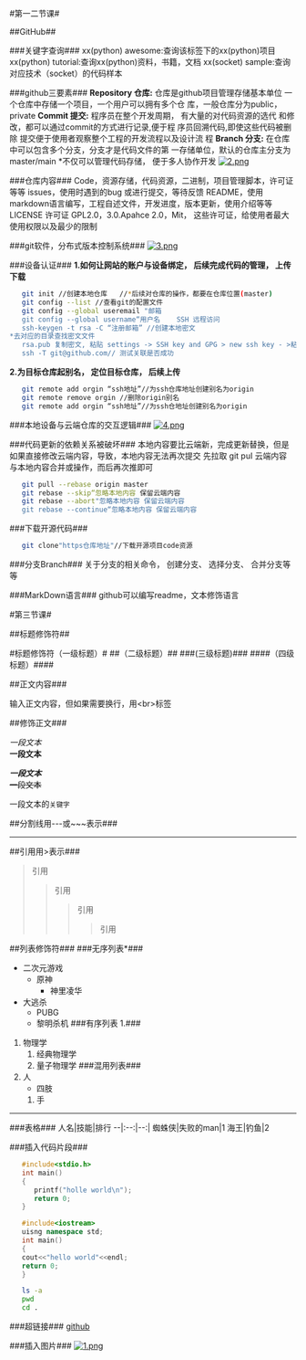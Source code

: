 #第一二节课#

##GitHub##


###关键字查询###
xx(python) awesome:查询该标签下的xx(python)项目
xx(python) tutorial:查询xx(python)资料，书籍，文档
xx(socket) sample:查询对应技术（socket）的代码样本


###github三要素###
**Repository 仓库:**
  仓库是github项目管理存储基本单位
一个仓库中存储一个项目，一个用户可以拥有多个仓
库，一般仓库分为public， private
**Commit 提交:**
  程序员在整个开发周期， 有大量的对代码资源的选代
和修改，都可以通过commit的方式进行记录,便于程
序员回溯代码,即使这些代码被删除
提交便于使用者观察整个工程的开发流程以及设计流
程
**Branch 分支:**
  在仓库中可以包含多个分支，分支才是代码文件的第
一存储单位，默认的仓库主分支为master/main
\*不仅可以管理代码存储， 便于多人协作开发
[![2.png](https://i.postimg.cc/ZnKj7mf0/2.png)](https://postimg.cc/Fd8jzMXQ)

###仓库内容###
Code，资源存储，代码资源，二进制，项目管理脚本，许可证等等
issues，使用时遇到的bug 或进行提交，等待反馈
README，使用markdown语言编写，工程自述文件，开发进度，版本更新，使用介绍等等
LICENSE 许可证
  GPL2.0，3.0.Apahce 2.0，Mit， 这些许可证，给使用者最大使用权限以及最少的限制

###git软件，分布式版本控制系统###
[![3.png](https://i.postimg.cc/fyr789tg/3.png)](https://postimg.cc/fSY0Lkvx)

###设备认证###
**1.如何让网站的账户与设备绑定， 后续完成代码的管理， 上传下载**
```bash
   git init //创建本地仓库   //*后续对仓库的操作，都要在仓库位置(master)
   git config --list //查看git的配置文件
   git config --global useremail "邮箱
   git config --global username“用户名    SSH 远程访问
   ssh-keygen -t rsa -C “注册邮箱” //创建本地密文
*去对应的目录查找密文文件
   rsa.pub 复制密文, 粘贴 settings -> SSH key and GPG > new ssh key - >粘贴
   ssh -T git@github.com// 测试关联是否成功
```

**2.为目标仓库起别名， 定位目标仓库， 后续上传**
```bash
   git remote add orgin “ssh地址”//为ssh仓库地址创建别名为origin
   git remote remove orgin //删除origin别名
   git remote add orgin “ssh地址”//为ssh仓地址创建别名为origin
```

###本地设备与云端仓库的交互逻辑###
[![4.png](https://i.postimg.cc/Sx0CjqW8/4.png)](https://postimg.cc/fJKJgGqT)


###代码更新的依赖关系被破坏###
本地内容要比云端新，完成更新替换，但是如果直接修改云端内容，导致，本地内容无法再次提交
先拉取 git puI 云端内容 与本地内容合并或操作，而后再次推即可
```bash
   git pull --rebase origin master
   git rebase --skip“忽略本地内容 保留云端内容
   git rebase --abort"忽略本地内容 保留云端内容
   git rebase --continue“忽略本地内容 保留云端内容
```

###下载开源代码###
```bash
   git clone"https仓库地址"//下载开源项目code资源
```

###分支Branch###
关于分支的相关命令， 创建分支、 选择分支、 合并分支等等

###MarkDown语言###
github可以编写readme，文本修饰语言


#第三节课#


##标题修饰符\##

#标题修饰符（一级标题）#
##（二级标题）##
###(三级标题)###
####（四级标题）####


##正文内容###

输入正文内容，但如果需要换行，用\<br\>标签


##修饰正文###


*一段文本*<br>
**一段文本**


***一段文本***<br>
~~一段文本~~

一段文本的`关键字`


##分割线用\-\-\-或\~\~\~表示###

---



##引用用\>表示###
>引用
>>引用
>>>引用
>>>>引用

##列表修饰符###
###无序列表\*###
* 二次元游戏
  * 原神
    * 神里凌华
* 大逃杀
  * PUBG
  * 黎明杀机
###有序列表 1.###
1. 物理学
   1. 经典物理学
   2. 量子物理学
###混用列表###
1. 人
   * 四肢
    1. 手
---

###表格###
人名|技能|排行
--|:--:|--:|
蜘蛛侠|失败的man|1
海王|钓鱼|2

###插入代码片段###
```c
   #include<stdio.h>
   int main()
   {
      printf("holle world\n");
      return 0;
   }
```

```cpp
   #include<iostream>
   uisng namespace std;
   int main()
   {
   cout<<"hello world"<<endl;
   return 0;
   }
```
```bash
   ls -a
   pwd 
   cd .
```

###超链接###
[github](https://github.com"点击访问")


###插入图片###
[![1.png](https://i.postimg.cc/bJfBRKc2/1.png)](https://postimg.cc/jWvcx3js)
